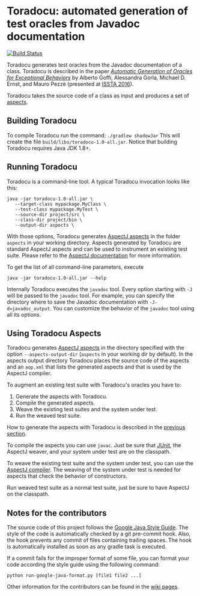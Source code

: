 # Toradocu: automated generation of test oracles from Javadoc documentation

[![Build Status](https://travis-ci.org/albertogoffi/toradocu.svg?branch=master)](https://travis-ci.org/albertogoffi/toradocu)

Toradocu generates test oracles from the Javadoc documentation of a
class. Toradocu is described in the paper
[*Automatic Generation of Oracles for Exceptional Behaviors*](http://star.inf.usi.ch/star/papers/16-issta-toradocu.pdf)
by Alberto Goffi, Alessandra Gorla, Michael D. Ernst, and Mauro Pezzè (presented
at [ISSTA 2016](https://issta2016.cispa.saarland)).

Toradocu takes the source code of a class as input and produces a set of
[aspects](https://eclipse.org/aspectj/).


## Building Toradocu
To compile Toradocu run the command: `./gradlew shadowJar`
This will create the file `build/libs/toradocu-1.0-all.jar`.
Notice that building Toradocu requires Java JDK 1.8+.


## Running Toradocu
Toradocu is a command-line tool.
A typical Toradocu invocation looks like this:

    java -jar toradocu-1.0-all.jar \
       --target-class mypackage.MyClass \
	   --test-class mypackage.MyTest \
	   --source-dir project/src \
	   --class-dir project/bin \
       --output-dir aspects \

With those options, Toradocu generates
[AspectJ aspects](https://eclipse.org/aspectj/) in the folder `aspects` in your
working directory. Aspects generated by Toradocu are standard AspectJ aspects
and can be used to instrument an existing test suite. Please refer to the
[AspectJ documentation](https://eclipse.org/aspectj/doc/released/devguide/ajc-ref.html)
for more information.

To get the list of all command-line parameters, execute

    java -jar toradocu-1.0-all.jar --help

Internally Toradocu executes the `javadoc` tool. Every option starting with `-J`
will be passed to the `javadoc` tool. For example, you can specify the directory
where to save the Javadoc documentation with `-J-d=javadoc_output`. You can
customize the behavior of the `javadoc` tool using all its options.


## Using Toradocu Aspects
Toradocu generates [AspectJ aspects](https://eclipse.org/aspectj/) in the
directory specified with the option `--aspects-output-dir` (`aspects` in your
working dir by default). In the aspects output directory Toradocu places the
source code of the aspects and an `aop.xml` that lists the generated aspects and
that is used by the AspectJ compiler.

To augment an existing test suite with Toradocu's oracles you have to:

1. Generate the aspects with Toradocu.
2. Compile the generated aspects.
3. Weave the existing test suites and the system under test.
4. Run the weaved test suite.

How to generate the aspects with Toradocu is described in the
[previous section](#running-toradocu).

To compile the aspects you can use `javac`. Just be sure that
[JUnit](http://junit.org/junit4/), the AspectJ weaver, and your system under
test are on the classpath.

To weave the existing test suite and the system under test, you can use the
[AspectJ compiler](https://eclipse.org/aspectj/doc/next/devguide/ajc-ref.html).
The weaving of the system under test is needed for aspects that check the
behavior of constructors.

Run weaved test suite as a normal test suite, just be sure to have AspectJ on
the classpath.


## Notes for the contributors
The source code of this project follows the
[Google Java Style Guide](https://google.github.io/styleguide/javaguide.html). The
style of the code is automatically checked by a git pre-commit hook. Also, the
hook prevents any commit of files containing trailing spaces. The hook is
automatically installed as soon as any gradle task is executed.

If a commit fails for the improper format of some file, you can format your code
according the style guide using the following command:

	python run-google-java-format.py [file1 file2 ...]

Other information for the contributors can be found in the
[wiki pages](https://github.com/albertogoffi/toradocu/wiki).
